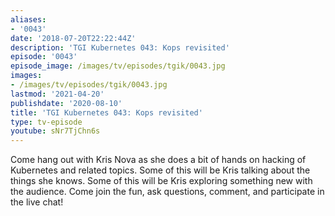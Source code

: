 ```yaml
---
aliases:
- '0043'
date: '2018-07-20T22:22:44Z'
description: 'TGI Kubernetes 043: Kops revisited'
episode: '0043'
episode_image: /images/tv/episodes/tgik/0043.jpg
images:
- /images/tv/episodes/tgik/0043.jpg
lastmod: '2021-04-20'
publishdate: '2020-08-10'
title: 'TGI Kubernetes 043: Kops revisited'
type: tv-episode
youtube: sNr7TjChn6s
---
```


Come hang out with Kris Nova as she does a bit of hands on hacking of Kubernetes and related topics. Some of this will be Kris talking about the things she knows. Some of this will be Kris exploring something new with the audience. Come join the fun, ask questions, comment, and participate in the live chat!